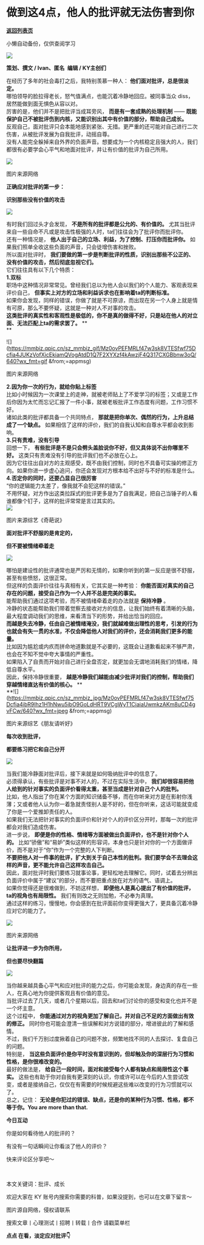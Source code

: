 # 做到这4点，他人的批评就无法伤害到你

[**返回列表页**](/gzh/KnowYourself)

小懒自动备份，仅供查阅学习

![](https://mmbiz.qpic.cn/sz_mmbiz_gif/Mz0ovPEFMRLf47w3sk8VTESfwf75DcfiaIKUkMbZdYSsF4iazb2XnqQbgGYXAD9Xd6vGujbOYkhLsiaApFbebBHYA/640?wx_fmt=gif&from;=appmsg)

  

 **策划、撰文 / Ivan、匿名 ‍‍‍‍‍‍** **编辑 / KY主创们**

  

在经历了多年的社会毒打之后，我特别羡慕一种人： **他们面对批评，总是很淡定。**  
哪怕领导的脸拉得老长，怒气值满点，也能沉着冷静地回应。被同事当众 diss，居然能做到面无惧色从容以对。  
厉害的是，他们并不是把批评当成耳旁风， **而是有一套成熟的处理机制** ——
**既能保护自己不被批评伤到内核，又能识别出其中有价值的部分，帮助自己成长。**  
反观自己，面对批评只会本能地感到紧张、无措。更严重的还可能对自己进行二次伤害，从被批评发展为自我批评，动摇自尊。  
没有人能完全躲掉来自外界的负面声音。想要成为一个内核稳定且强大的人，我们都很有必要学会心平气和地面对批评，并让有价值的批评为自己所用。  

![](https://mmbiz.qpic.cn/sz_mmbiz_gif/Mz0ovPEFMRLf47w3sk8VTESfwf75DcfiaVXTneq2qDrypxGaUq4v6xtkcWZM9Jk2azB07dSNnu2CUlmrwiadK1GA/640?wx_fmt=gif&from;=appmsg)

图片来源网络

  
  

  

 **正确应对批评的第一步：**

 **识别那些没有价值的攻击**

![](https://mmbiz.qpic.cn/sz_mmbiz_png/Mz0ovPEFMRLf47w3sk8VTESfwf75Dcfia6m7zEzorLE54kjvU5MiaGIMjKHUKJic9zLibDCUoWtE0wP2uQK6VibtzDQ/640?wx_fmt=png&from;=appmsg)

  

有时我们回过头才会发现， **不是所有的批评都是公允的、有价值的。** 尤其当批评来自一些自命不凡或是攻击性极强的人时，ta们往往会为了批评你而批评你。  
还有一种情况是， **他人出于自己的立场、利益，为了控制、打压你而批评你。** 如果我们照单全收这些负面的声音，只会徒增伤害和挫败。  
所以面对批评时， **我们要做的第一步是判断批评的性质，识别出那些不公正的、没有价值的攻击，然后彻底忽视它们。**  
它们往往具有以下几个特质：  
 **1.双标**  
职场中这种情况非常常见。曾经我们总以为他人会以我们的个人能力、客观表现来评价自己， **但事实上对方的立场和利益诉求也在影响着ta的判断标准。**  
如果你会发现，同样的错误，你做了就是不可原谅，而出现在另一个人身上就是情有可原，那么不要怀疑，这就是一种对人不对事的攻击。  
 **这类批评的真实性和客观性是极低的，你不是真的做得不好，只是站在他人的对立面、无法匹配上ta的需求罢了。** **  
**

![](https://mmbiz.qpic.cn/sz_mmbiz_gif/Mz0ovPEFMRLf47w3sk8VTESfwf75Dcfia4JUKzVofXicEkiamQVogAtdD1Q7F2XYXzf4kAwzjF4Q317CXGBbnw3oQ/640?wx_fmt=gif
&from;=appmsg)

图片来源网络  
  
 **2.因为你一次的行为，就给你贴上标签**  
比如小时候因为一次课堂上的走神，就被老师贴上了不爱学习的标签；又或是工作后你因为太忙而忘记汇报了一件小事，就被老板批评工作态度有问题，工作习惯不好。  
诸如此类的批评都具备一个共同特点， **那就是把你单次、偶然的行为，上升总结成了一个缺点。** 如果相信了这样的评价，我们的自我认知和自尊水平都会收到影响。  
 **3.只有责难，没有引导**  
回想一下， **有些批评是不是只会劈头盖脸说你不好，但又具体说不出你哪里不好。** 这类只有责难没有引导的批评我们也不必放在心上。  
因为它往往出自对方的主观感受，既不由我们控制，同时也不具备可实操的修正方向。如果你进一步虚心追问，你还会发现对方根本给不出好与不好的标准是什么。  
 **4.否定你的同时，还要凸显自己很厉害**  
“你的逻辑能力太差了，像我就不会犯这样的错误。”  
不用怀疑，对方作出这类拉踩式的批评更多是为了自我满足，把自己当锤子的人看谁都像个钉子，这样的批评常常是言过其实的。‍‍‍‍‍‍‍‍‍  
![](https://mmbiz.qpic.cn/sz_mmbiz_jpg/Mz0ovPEFMRLf47w3sk8VTESfwf75Dcfia4fI6yMR8kQD4VI2VSRvx12vAR6nfibuCvsxfUJ3lANhoHBlIvu75u1g/640?wx_fmt=jpeg&from;=appmsg)

图片来源综艺《奇葩说》  
  

  

  

 **面对批评不舒服的是肯定的，**

 **但不要被情绪牵着走**

![](https://mmbiz.qpic.cn/sz_mmbiz_png/Mz0ovPEFMRLf47w3sk8VTESfwf75Dcfia6m7zEzorLE54kjvU5MiaGIMjKHUKJic9zLibDCUoWtE0wP2uQK6VibtzDQ/640?wx_fmt=png&from;=appmsg)

  

哪怕是建设性的批评通常也是严厉和无情的，如果你听到的第一反应是很不舒服，甚至有些愤怒，这很正常。  
但这样的负面评价往往与真相有关，它其实是一种考验： **你能否面对真实的自己存在的问题，接受自己作为一个人并不总是完美的事实。**  
能帮助我们通过这项考验，而不被情绪牵着走的办法就是 **保持冷静** 。  
冷静的状态能帮助我们带着觉察去接收对方的信息，让我们始终有着清晰的头脑，最大程度调动我们的思维，来看清当下的形势，并给出恰当的回应。  
 **而越是失去冷静，任由自己被情绪淹没，我们就越难做出理性的思考，引发的行为也就会有失一贯的水准，不仅会降低他人对我们的评价，还会消耗我们更多的能量。**  
比如因为尴尬或内疚而拼命地道歉就是不必要的，这既会让道歉看起来不够严肃，也会在不知不觉中夸大事情的严重性。  
如果陷入了自责而开始对自己进行全盘否定，就更加会无谓地消耗我们的情绪，降低自尊水平。  
因此，保持冷静很重要， **越是冷静我们越能由减少批评对我们的控制，帮助我们穿越情绪直达有价值的核心。** **  
**![](https://mmbiz.qpic.cn/sz_mmbiz_jpg/Mz0ovPEFMRLf47w3sk8VTESfwf75Dcfia4ibR9Ihz1H1hNwu5ibO9GoLdHRT9VCgWyT1CiaiaUwmkzAKm8uCD4gvFCw/640?wx_fmt=jpeg
&from;=appmsg)

图片来源综艺《朋友请听好》  
  

  

  

 **每次收到批评，**

 **都要练习把它和自己分开**

![](https://mmbiz.qpic.cn/sz_mmbiz_png/Mz0ovPEFMRLf47w3sk8VTESfwf75Dcfia6m7zEzorLE54kjvU5MiaGIMjKHUKJic9zLibDCUoWtE0wP2uQK6VibtzDQ/640?wx_fmt=png&from;=appmsg)

  

当我们能冷静面对批评后，接下来就是如何吸纳批评中的信息了。  
必须得承认，有些批评是对事不对人的，不过在实际生活中， **我们却很容易把他人给到的针对事实的负面评价看得太重，甚至当成是针对自己个人的批判。**  
比如，他人指出了你在某个方面的知识储备不够，而在你听来对方是在影射你浅薄；又或者他人认为你一着急就责怪别人是不好的，但在你听来，这话可能就变成了你是一个爱推卸责任的人。  
如果我们无法把针对事实的负面评价和针对个人的评价区分开时，那每一次的批评都会对我们造成伤害。  
进一步说， **即便是你的性格、情绪等方面被做出负面评价，也不是针对你个人的。**
比如“骄傲”和“易妒”类似这样的形容词，本身也只是针对你的一个方面做评价，而不是对于“你”作为一个完整的人下判断。  
 **不要把他人对一件事的批评，扩大到关于自己本性的批判。我们要学会不去理会这样的声音，更不能允许自己这样攻击自己。**  
因此，面对批评时我们要练习就事论事，更轻松地去理解它。同时，试着去分辨出负面评价中属于“建议”的部分，而不要把重点放在对方的语气、语调上。  
如果你觉得还是很难做到，不妨这样想， **即便他人是真心提出了有价值的批评，ta的视角也有局限性。** 我们有则改之无则加勉，不必奉为真理。  
通过这样的练习，慢慢地，你会感到在批评面前你变得更强大了，更具备沉着冷静应对它的能力了。

  

![](https://mmbiz.qpic.cn/sz_mmbiz_jpg/Mz0ovPEFMRLf47w3sk8VTESfwf75Dcfiaib8zHicuMSxTvh896ahPRzzicvVXJNwWHneIodlDM0mxMmpddZXSUcjxw/640?wx_fmt=jpeg&from;=appmsg)

图片来源网络  
  

 **让批评进一步为你所用，**

 **但也要尽快翻篇**

![](https://mmbiz.qpic.cn/sz_mmbiz_png/Mz0ovPEFMRLf47w3sk8VTESfwf75Dcfia6m7zEzorLE54kjvU5MiaGIMjKHUKJic9zLibDCUoWtE0wP2uQK6VibtzDQ/640?wx_fmt=png&from;=appmsg)

  

当你越来越具备心平气和应对批评的能力之后，你可能会发现，身边真的存在一些人，在真心地为你提供客观且有价值的意见。  
当批评过去了几天，或者几个星期以后，回去和ta们讨论你的感受和变化也并不是一个坏主意。  
这个过程中， **你能通过对方的视角更加了解自己，并对自己不足的方面做出有效的修正。** 同时你也可能会澄清一些误解和对方说错的部分，增进彼此的了解和感情。  
不过，我们千万别过度揪着自己的问题不放，频繁地找不同的人去探讨、复盘自己的问题。  
特别是， **当这些负面评价是你平时没有意识到的，但却触及你的深层行为习惯和性格，是你很难改变的。**  
最好的做法是， **给自己一段时间，面对和接受每个人都有缺点和局限性这个事实。**
这些也有助于你对自我有更深刻的认识，你或许可以在今后的人生尝试改变，或者是接纳自己，仅仅在有需要的时候规避这些难以改变的行为习惯就可以了。  
总之，记住： **无论是你犯过的错误、缺点，还是你的某种行为习惯、性格，都不等于你。You are more than that.**

  

  

 **今日互动**  

你是如何看待他人的批评的？‍‍‍‍‍‍‍‍

有没有一句话瞬间让你看淡了他人的评价？‍‍‍‍‍‍‍‍‍‍‍‍

快来评论区分享吧～

 **‍ ‍‍‍‍**

  

本文关键词：批评、成长‍‍‍‍‍‍‍‍‍‍‍‍‍‍‍

欢迎大家在 KY 账号内搜索你需要的科普，如果没提到，也可以在文章下留言～

  

图片源自网络，侵权请联系

搜索文章丨心理测试丨招聘丨转载丨合作 请戳菜单栏

  

  

 **点点 在看，淡定应对批评👇**

